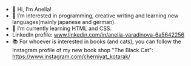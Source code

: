 - 👋 Hi, I’m Anelia!
- 👀 I’m interested in programming, creative writing and learning new languages(mainly japanese and german).
- 🌱 I’m currently learning HTML and CSS.
- LinkedIn profile: www.linkedin.com/in/anelia-varadinova-6a5642256 
- :books: For whoever is interested in books (and cats), you can follow the Instagram profile of my new book shop "The Black Cat": https://www.instagram.com/cherniyat_kotarak/

<!---
aqcchi/aqcchi is a ✨ special ✨ repository because its `README.md` (this file) appears on your GitHub profile.
You can click the Preview link to take a look at your changes.
--->
